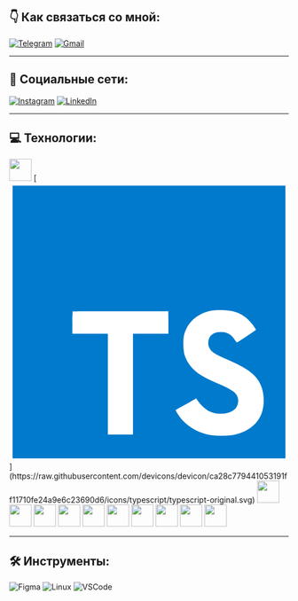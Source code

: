 ## 👇 Как связаться со мной:

[![Telegram](https://img.shields.io/badge/-Telegram-blue)](https://t.me/vazorian)
[![Gmail](https://img.shields.io/badge/-Gmail-red)](mailto:vazoriandev@gmail.com)

---

## 🤝 Социальные сети:

[![Instagram](https://img.shields.io/badge/-Instagram-blue)](https://www.instagram.com/vazorian)
[![LinkedIn](https://img.shields.io/badge/-LinkedIn-blue)](https://linkedin.com/in/vazorian)

---

## 💻 Технологии:

<img src="https://upload.wikimedia.org/wikipedia/commons/6/6a/JavaScript-logo.png" width="40" height="40">
[<svg xmlns="http://www.w3.org/2000/svg" viewBox="0 0 128 128"><path fill="#fff" d="M22.67 47h99.67v73.67H22.67z"/><path data-name="original" fill="#007acc" d="M1.5 63.91v62.5h125v-125H1.5zm100.73-5a15.56 15.56 0 017.82 4.5 20.58 20.58 0 013 4c0 .16-5.4 3.81-8.69 5.85-.12.08-.6-.44-1.13-1.23a7.09 7.09 0 00-5.87-3.53c-3.79-.26-6.23 1.73-6.21 5a4.58 4.58 0 00.54 2.34c.83 1.73 2.38 2.76 7.24 4.86 8.95 3.85 12.78 6.39 15.16 10 2.66 4 3.25 10.46 1.45 15.24-2 5.2-6.9 8.73-13.83 9.9a38.32 38.32 0 01-9.52-.1 23 23 0 01-12.72-6.63c-1.15-1.27-3.39-4.58-3.25-4.82a9.34 9.34 0 011.15-.73L82 101l3.59-2.08.75 1.11a16.78 16.78 0 004.74 4.54c4 2.1 9.46 1.81 12.16-.62a5.43 5.43 0 00.69-6.92c-1-1.39-3-2.56-8.59-5-6.45-2.78-9.23-4.5-11.77-7.24a16.48 16.48 0 01-3.43-6.25 25 25 0 01-.22-8c1.33-6.23 6-10.58 12.82-11.87a31.66 31.66 0 019.49.26zm-29.34 5.24v5.12H56.66v46.23H45.15V69.26H28.88v-5a49.19 49.19 0 01.12-5.17C29.08 59 39 59 51 59h21.83z"/></svg>](https://raw.githubusercontent.com/devicons/devicon/ca28c779441053191ff11710fe24a9e6c23690d6/icons/typescript/typescript-original.svg)
<img src="https://upload.wikimedia.org/wikipedia/commons/a/a7/React-icon.svg" width="40" height="40">
<img src="https://upload.wikimedia.org/wikipedia/commons/6/6b/Redux.svg" width="40" height="40">
<img src="https://upload.wikimedia.org/wikipedia/commons/4/43/MobX_logo.svg" width="40" height="40">
<img src="https://upload.wikimedia.org/wikipedia/commons/5/5c/HTML5_logo_and_wordmark.svg" width="40" height="40">
<img src="https://upload.wikimedia.org/wikipedia/commons/6/62/CSS3_logo.svg" width="40" height="40">
<img src="https://upload.wikimedia.org/wikipedia/commons/2/29/Postgresql_elephant.svg" width="40" height="40">
<img src="https://upload.wikimedia.org/wikipedia/commons/4/4e/Docker_%28container_engine%29_logo.svg" width="40" height="40">
<img src="https://upload.wikimedia.org/wikipedia/commons/6/63/Git_logo_2010.svg" width="40" height="40">
<img src="https://upload.wikimedia.org/wikipedia/commons/4/4e/Bootstrap_logo_2020.svg" width="40" height="40">
<img src="https://upload.wikimedia.org/wikipedia/commons/6/60/Sass_Logo.svg" width="40" height="40">


---

## 🛠 Инструменты:

![Figma](https://img.shields.io/badge/-Figma-red)
![Linux](https://img.shields.io/badge/-Linux-yellow)
![VSCode](https://img.shields.io/badge/-VSCode-blue)
